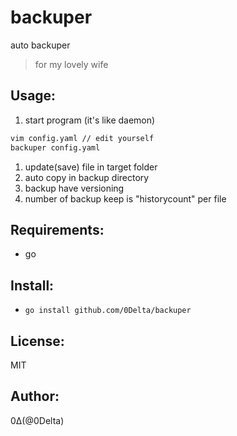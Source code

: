 backuper
========

auto backuper

> for my lovely wife

Usage:
------

1. start program (it's like daemon)
  ```bash
  vim config.yaml // edit yourself
  backuper config.yaml
  ```
1. update(save) file in target folder
1. auto copy in backup directory
1. backup have versioning
1. number of backup keep is "historycount" per file

Requirements:
-------------
+ go

Install:
--------
+ `go install github.com/0Delta/backuper`

License:
--------
MIT

Author:
-------
0Δ(@0Delta)
